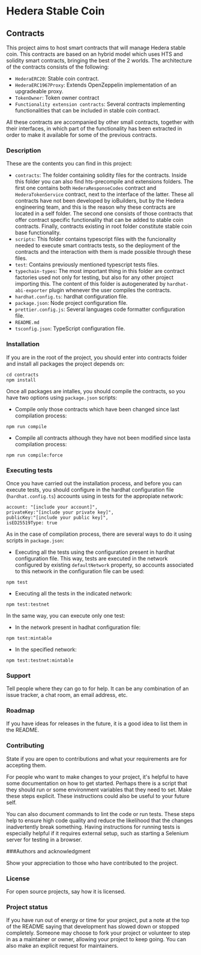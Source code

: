 
# Hedera Stable Coin


## Contracts

This project aims to host smart contracts that will manage Hedera stable coin. This contracts are based on an hybrid model which uses HTS and solidity smart contracts, bringing the best of the 2 worlds.
The architecture of the contracts consists of the following:

 - `HederaERC20`: Stable coin contract.
 - `HederaERC1967Proxy`: Extends OpenZeppelin implementation of an upgradeable proxy.
 - `TokenOwner`: Token owner contract
 - `Functionality extension contracts`: Several contracts implementing functionalities that can be included in stable coin contract.

All these contracts are accompanied by other small contracts, together with their interfaces, in which part of the functionality has been extracted in order to make it available for some of the previous contracts.

### Description

These are the contents you can find in this project:

 - `contracts`: The folder containing solidity files for the contracts. Inside this folder you can also find hts-precompile and extensions folders. The first one contains both `HederaResponseCodes` contract and `HederaTokenService` contract, next to the interface of the latter. These all contracts have not been developed by ioBuilders, but by the Hedera engineering team, and this is the reason why these contracts are located in a self folder. The second one consists of those contracts that offer contract specific functionality that can be added to stable coin contracts. Finally, contracts existing in root folder constitute stable coin base functionality.
 - `scripts`: This folder contains typescript files with the funcionality needed to execute smart contracts tests, so the deployment of the contracts and the interaction with them is made possible through these files.
 - `test`: Contains previously mentioned typescript tests files.
 - `typechain-types`: The most important thing in this folder are contract factories used not only for testing, but also for any other project importing this. The content of this folder is autogenerated by `hardhat-abi-exporter` plugin whenever the user compiles the contracts.
 - `hardhat.config.ts`: hardhat configuration file.
 - `package.json`: Node project configuration file.
 - `prettier.config.js`: Several languages code formatter configuration file.
 - `README.md`
 - `tsconfig.json`: TypeScript configuration file.

### Installation

If you are in the root of the project, you should enter into contracts folder and install all packages the project depends on:

```
cd contracts
npm install
```

Once all packages are intalles, you should compile the contracts, so you have two options using `package.json` scripts:

 - Compile only those contracts which have been changed since last compilation process:

```
npm run compile
```

 - Compile all contracts although they have not been modified since lasta compilation process:

```
npm run compile:force
```

### Executing tests

Once you have carried out the installation process, and before you can execute tests, you should configure in the hardhat configuration file (`hardhat.config.ts`) accounts using in tests for the appropiate network:

    
    account: "[include your account]",
    privateKey:"[include your private key]",
    publicKey:"[include your public key]",
    isED25519Type: true
            
As in the case of compilation process, there are several ways to do it using scripts in `package.json`:

 - Executing all the tests using the configuration present in hardhat configuration file. This way, tests are executed in the network configured by existing `defaultNetwork` property, so accounts associated to this network in the configuration file can be used:
```
npm test
```
 - Executing all the tests in the indicated network:
  ```
npm test:testnet
```

In the same way, you can execute only one test:
 - In the network present in hadhat configuration file:
  ```
npm test:mintable
```

 - In the specified network:
  ```
npm test:testnet:mintable
```

### Support

Tell people where they can go to for help. It can be any combination of an issue tracker, a chat room, an email address, etc.

### Roadmap

If you have ideas for releases in the future, it is a good idea to list them in the README.

### Contributing

State if you are open to contributions and what your requirements are for accepting them.

  

For people who want to make changes to your project, it's helpful to have some documentation on how to get started. Perhaps there is a script that they should run or some environment variables that they need to set. Make these steps explicit. These instructions could also be useful to your future self.

  

You can also document commands to lint the code or run tests. These steps help to ensure high code quality and reduce the likelihood that the changes inadvertently break something. Having instructions for running tests is especially helpful if it requires external setup, such as starting a Selenium server for testing in a browser.

###Authors and acknowledgment

Show your appreciation to those who have contributed to the project.

### License

For open source projects, say how it is licensed.

### Project status

If you have run out of energy or time for your project, put a note at the top of the README saying that development has slowed down or stopped completely. Someone may choose to fork your project or volunteer to step in as a maintainer or owner, allowing your project to keep going. You can also make an explicit request for maintainers.


